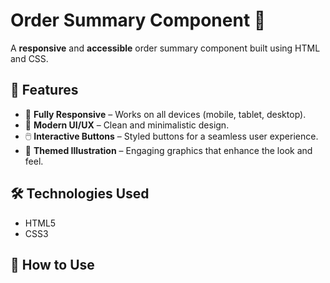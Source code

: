 # Order Summary Component 🎵

A **responsive** and **accessible** order summary component built using HTML and CSS.

## 🚀 Features

- 📱 **Fully Responsive** – Works on all devices (mobile, tablet, desktop).
- 🎨 **Modern UI/UX** – Clean and minimalistic design.
- 🖱️ **Interactive Buttons** – Styled buttons for a seamless user experience.
- 🎵 **Themed Illustration** – Engaging graphics that enhance the look and feel.

## 🛠 Technologies Used

- HTML5
- CSS3

## 📖 How to Use

